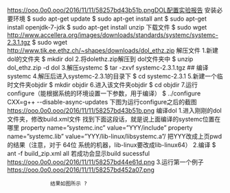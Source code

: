 https://ooo.0o0.ooo/2016/11/11/58257bd43b51b.pngDOL配置实验报告
安装必要环境
$ sudo apt-get update $ sudo apt-get install ant $ sudo apt-get install openjdk-7-jdk $ sudo apt-get install unzip
下载文件 $ sudo wget http://www.accellera.org/images/downloads/standards/systemc/systemc-2.3.1.tgz $ sudo wget http://www.tik.ee.ethz.ch/~shapes/downloads/dol_ethz.zip
解压文件
1.新建dol的文件夹 $ mkdir dol
2.将dolethz.zip解压到 dol文件夹中 $ unzip dol_ethz.zip -d dol
3.解压systemc $ tar -zxvf systemc-2.3.1.tgz ## 编译systemc
4.解压后进入systemc-2.3.1的目录下 $ cd systemc-2.3.1
5.新建一个临时文件夹objdir $ mkdir objdir
6.进入该文件夹objdir $ cd objdir
7.运行configure（能根据系统的环境设置一下参数，用于编译） $ ../configure CXX=g++ --disable-async-updates 下图为运行configure之后的截图 
   https://ooo.0o0.ooo/2016/11/11/58257bd43b51b.png
编译dol
1.进入刚刚的dol文件夹，修改build.xml文件 找到下面这段话，就是说上面编译的systemc位置在哪里 property name=”systemc.inc” value=”YYY/include” property name=”systemc.lib” value=”YYY/lib-linux/libsystemc.a”/ 把YYY改成上页pwd的结果（注意，对于 64位 系统的机器，lib-linux要改成lib-linux64） 
2.编译 $ ant -f build_zip.xml all 若成功会显示build sucessful 
https://ooo.0o0.ooo/2016/11/11/58257bd44e61d.png
3.运行第一个例子
https://ooo.0o0.ooo/2016/11/11/58257bd452a07.png

                  结果如图所示 ?
